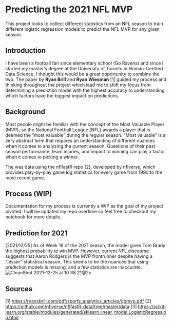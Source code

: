 # Predicting the 2021 NFL MVP
This project looks to collect different statistics from an NFL season to train different logistic regression models to predict the NFL MVP for any given season.

## Introduction
I have been a football fan since elementary school (Go Ravens) and since I started my master’s degree at the University of Toronto in Human-Centred Data Science, I thought this would be a great opportunity to combine the two. The paper by **Ryan Brill** and **Ryan Wiesman** [1] guided my process and thinking throughout the project which lead me to shift my focus from determining a prediction model with the highest accuracy to understanding which factors have the biggest impact on predictions.

## Background
Most people might be familiar with the concept of the Most Valuable Player (MVP), so the National Football League (NFL) awards a player that is deemed the “most valuable” during the regular season. “Most valuable” is a very abstract term that requires an understanding of different nuances when it comes to analyzing the current season. Questions of their past season performance, team injuries, and impact to winning can play a factor when it comes to picking a winner.

The was data using the nflfastR repo [2], developed by nflverse, which provides play-by-play game log statistics for every game from 1990 to the most recent game.

## Process (WIP)
Documentation for my process is currently a WIP as the goal of my project pivoted. I will be updated my repo overtime so feel free to checkout my notebook for more details. 

## Prediction for 2021
[2021/12/25] As of Week 16 of the 2021 season, the model gives Tom Brady the highest probability to win MVP. However, current NFL discourse suggests that Aaron Rodgers is the MVP frontrunner despite having a "lesser" statistical season. This seems to be the nuances that using prediction models is missing, and a few statistics are inaccurate.
![CleanShot 2021-12-25 at 10 38 21@2x](https://user-images.githubusercontent.com/39353286/147388490-5cdcae94-f19a-41c8-8d67-42501ca13564.png)


## Sources
[1] https://ryansbrill.com/pdf/sports_analytics_articles/qbmvp.pdf
[2] https://github.com/nflverse/nflfastR-data/tree/master/data
[3] https://scikit-learn.org/stable/modules/generated/sklearn.linear_model.LogisticRegression.html

